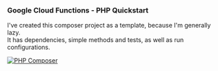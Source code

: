 ### Google Cloud Functions - PHP Quickstart

I've created this composer project as a template, because I'm generally lazy.<br/>
It has dependencies, simple methods and tests, as well as run configurations.

[![PHP Composer](https://github.com/syslogic/php-cloudfunctions-quickstart/actions/workflows/ci-php.yml/badge.svg)](https://github.com/syslogic/php-cloudfunctions-quickstart/actions/workflows/ci-php.yml)

